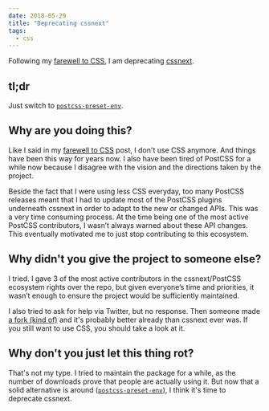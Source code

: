 ```yaml
---
date: 2018-05-29
title: "Deprecating cssnext"
tags:
  - css
---
```


Following my [farewell to CSS](../farewell-css/), I am deprecating
[cssnext](http://cssnext.io).

## tl;dr

Just switch to [`postcss-preset-env`](http://preset-env.cssdb.org/).

## Why are you doing this?

Like I said in my [farewell to CSS](../farewell-css/) post, I don't use CSS
anymore. And things have been this way for years now. I also have been tired of
PostCSS for a while now because I disagree with the vision and the directions
taken by the project.

Beside the fact that I were using less CSS everyday, too many PostCSS releases
meant that I had to update most of the PostCSS plugins underneath cssnext in
order to adapt to the new or changed APIs. This was a very time consuming
process. At the time being one of the most active PostCSS contributors, I wasn’t
always warned about these API changes. This eventually motivated me to just stop
contributing to this ecosystem.

## Why didn't you give the project to someone else?

I tried. I gave 3 of the most active contributors in the cssnext/PostCSS
ecosystem rights over the repo, but given everyone’s time and priorities, it
wasn’t enough to ensure the project would be sufficiently maintained.

I also tried to ask for help via Twitter, but no response. Then someone made
[a fork (kind of)](http://preset-env.cssdb.org/) and it's probably better
already than cssnext ever was. If you still want to use CSS, you should take a
look at it.

## Why don't you just let this thing rot?

That's not my type. I tried to maintain the package for a while, as the number
of downloads prove that people are actually using it. But now that a solid
alternative is around ([`postcss-preset-env`](http://preset-env.cssdb.org/)), I
think it's time to deprecate cssnext.
